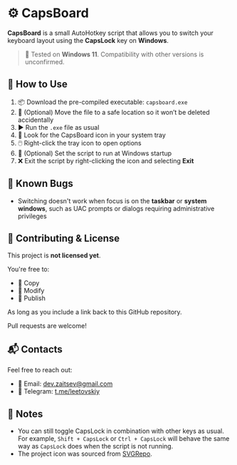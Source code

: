# ⚙️ CapsBoard

**CapsBoard** is a small AutoHotkey script that allows you to switch your keyboard layout using the **CapsLock** key on **Windows**.

> 🧪 Tested on **Windows 11**. Compatibility with other versions is unconfirmed.


## 🚀 How to Use

1. 📦 Download the pre-compiled executable: `capsboard.exe`
2. 📁 (Optional) Move the file to a safe location so it won’t be deleted accidentally
3. ▶️ Run the `.exe` file as usual
4. 📌 Look for the CapsBoard icon in your system tray
5. 🖱️ Right-click the tray icon to open options
6. 🔁 (Optional) Set the script to run at Windows startup
7. ❌ Exit the script by right-clicking the icon and selecting **Exit**


## 🐞 Known Bugs

- Switching doesn't work when focus is on the **taskbar** or **system windows**, such as UAC prompts or dialogs requiring administrative privileges


## 🤝 Contributing & License

This project is **not licensed yet**.

You're free to:
- 🔧 Copy
- 🧪 Modify
- 🚀 Publish

As long as you include a link back to this GitHub repository.

Pull requests are welcome!


## 📬 Contacts

Feel free to reach out:

- 📧 Email: [dev.zaitsev@gmail.com](mailto:dev.zaitsev@gmail.com)  
- 💬 Telegram: [t.me/leetovskiy](https://t.me/leetovskiy)


## 📝 Notes

- You can still toggle CapsLock in combination with other keys as usual. For example, `Shift + CapsLock` or `Ctrl + CapsLock` will behave the same way as `CapsLock` does when the script is not running.
- The project icon was sourced from [SVGRepo](https://www.svgrepo.com/).
